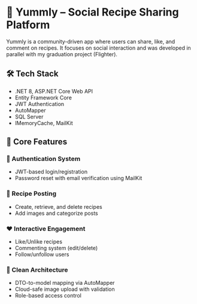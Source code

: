 # 🍲 Yummly – Social Recipe Sharing Platform

Yummly is a community-driven app where users can share, like, and comment on recipes. It focuses on social interaction and was developed in parallel with my graduation project (Flighter).

## 🛠 Tech Stack

- .NET 8, ASP.NET Core Web API
- Entity Framework Core
- JWT Authentication
- AutoMapper
- SQL Server
- IMemoryCache, MailKit

## 🔑 Core Features

### 🔐 Authentication System
- JWT-based login/registration
- Password reset with email verification using MailKit

### 📝 Recipe Posting
- Create, retrieve, and delete recipes
- Add images and categorize posts

### ❤️ Interactive Engagement
- Like/Unlike recipes
- Commenting system (edit/delete)
- Follow/unfollow users

### 🧠 Clean Architecture
- DTO-to-model mapping via AutoMapper
- Cloud-safe image upload with validation
- Role-based access control
